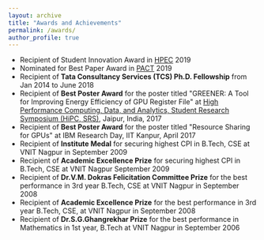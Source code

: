 ```yaml
---
layout: archive
title: "Awards and Achievements"
permalink: /awards/
author_profile: true
---
```

* Recipient of Student Innovation Award in [HPEC](http://ieee-hpec.org/2019/) 2019
* Nominated for Best Paper Award in [PACT](https://hpc.pnl.gov/pact19/) 2019
* Recipient of **Tata Consultancy Services (TCS)  Ph.D. Fellowship** from Jan 2014 to June 2018
* Recipient of **Best Poster Award** for the poster titled "GREENER: A Tool for Improving Energy Efficiency of GPU Register File" at [High Performance Computing, Data, and Analytics, Student Research Symposium (HiPC, SRS)](https://hipc.org/2017/), Jaipur, India, 2017
* Recipient of **Best Poster Award** for the poster titled "Resource Sharing for GPUs" at IBM Research Day, IIT Kanpur, April 2017
* Recipient of **Institute Medal** for securing highest CPI in B.Tech, CSE at VNIT Nagpur in September 2009
* Recipient of **Academic Excellence Prize** for securing highest CPI in B.Tech, CSE at VNIT Nagpur September 2009
* Recipient of **Dr.V.M. Dokras Felicitation Committee Prize** for the best performance in 3rd year B.Tech, CSE at VNIT Nagpur in September 2008
* Recipient of **Academic Excellence Prize** for the best performance in 3rd year B.Tech, CSE, at VNIT Nagpur in September 2008
* Recipient of **Dr.S.G.Ghangrekhar Prize** for the best performance in Mathematics in 1st year, B.Tech at VNIT Nagpur in September 2006


